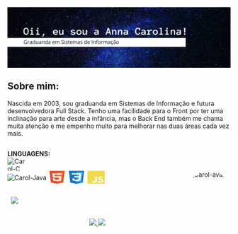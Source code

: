 <img align="center" alt="Carol-banner" src="https://github.com/carol-sf/carol-sf/blob/main/Banner.jpg" />

<h2>Sobre mim:</h2>
<p>
  Nascida em 2003, sou graduanda em Sistemas de Informação e futura desenvolvedora Full Stack. Tenho uma facilidade para o Front por ter uma inclinação para arte desde a infância, mas o Back End também me chama muita atenção e me empenho muito para melhorar nas duas áreas cada vez mais.
</p>

##

<div>
  <b>LINGUAGENS:</b>
  <img align="center" alt="Carol-C" height="30" width="40" src="https://cdn.jsdelivr.net/gh/devicons/devicon/icons/c/c-original.svg" style="display: block" />
  <img align="center" alt="Carol-Java" ehight="30" width="40" src="https://cdn.jsdelivr.net/gh/devicons/devicon/icons/java/java-original-wordmark.svg" />
  <img align="center" alt="Carol-HTML" height="30" width="40" src="https://raw.githubusercontent.com/devicons/devicon/master/icons/html5/html5-original.svg">
  <img align="center" alt="Carol-CSS" height="30" width="40" src="https://raw.githubusercontent.com/devicons/devicon/master/icons/css3/css3-original.svg">
  <img align="center" alt="Carol-Js" height="30" width="40" src="https://raw.githubusercontent.com/devicons/devicon/master/icons/javascript/javascript-plain.svg">
  
  <img align="right" alt="Carol-avatar" height="150" style="border-radius:50px;" src="https://picrew.me/shareImg/org/202210/338224_j5He0w2K.png?width=676&height=676">
</div>

##

<div>   
  <a style="margin: 1.5%" href="mailto:annacarolina.franca21@gmail.com" target="_blank"><img src="https://img.shields.io/badge/Gmail-D14836?style=for-the-badge&logo=gmail&logoColor=white" target="_blank"></a>
</div>

##

<div align="center">
  <a href="https://github.com/carol-sf">
  <img height="180em" src="https://github-readme-stats.vercel.app/api?username=carol-sf&show_icons=true&theme=dracula&include_all_commits=true&count_private=true"/>
  <img height="180em" src="https://github-readme-stats.vercel.app/api/top-langs/?username=carol-sf&layout=compact&langs_count=7&theme=dracula"/>
</div>
